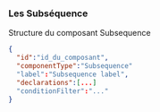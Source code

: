 ### Les Subséquence

Structure du composant Subsequence

```json
{
  "id":"id_du_composant",
  "componentType":"Subsequence"
  "label":"Subsequence label",
  "declarations":[...]
  "conditionFilter":"..."
}
```
